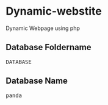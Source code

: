 # Dynamic-webstite
Dynamic Webpage using php

## Database Foldername 

<pre>
DATABASE
</pre>
## Database Name <br>

<pre>
panda
</pre>
